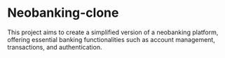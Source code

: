 # Neobanking-clone
This project aims to create a simplified version of a neobanking platform, offering essential banking functionalities such as account management, transactions, and authentication.

